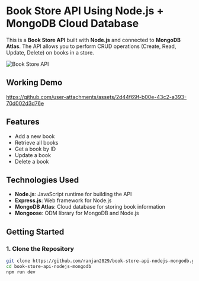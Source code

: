 # Book Store API Using Node.js + MongoDB Cloud Database

This is a **Book Store API** built with **Node.js** and connected to **MongoDB Atlas**. The API allows you to perform CRUD operations (Create, Read, Update, Delete) on books in a store.

![Book Store API](https://github.com/user-attachments/assets/b24476fc-85d2-405a-8480-cf1bc4fb97fc)

## Working Demo


https://github.com/user-attachments/assets/2d44f69f-b00e-43c2-a393-70d002d3d76e





## Features

- Add a new book
- Retrieve all books
- Get a book by ID
- Update a book
- Delete a book

## Technologies Used

- **Node.js**: JavaScript runtime for building the API
- **Express.js**: Web framework for Node.js
- **MongoDB Atlas**: Cloud database for storing book information
- **Mongoose**: ODM library for MongoDB and Node.js

## Getting Started

### 1. Clone the Repository

```bash
git clone https://github.com/ranjan2829/book-store-api-nodejs-mongodb.git
cd book-store-api-nodejs-mongodb
npm run dev
